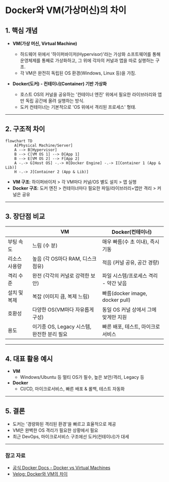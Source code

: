 # Docker와 VM(가상머신)의 차이

## 1. 핵심 개념

- **VM(가상 머신, Virtual Machine)**
  - 하드웨어 위에서 '하이퍼바이저(Hypervisor)'라는 가상화 소프트웨어를 통해 운영체제를 통째로 가상화하고, 그 위에 각자의 커널과 앱을 따로 실행하는 구조.
  - 각 VM은 완전히 독립된 OS 환경(Windows, Linux 등)을 가짐.

- **Docker(도커) - 컨테이너(Container) 기반 가상화**
  - 호스트 OS의 커널을 공유하는 '컨테이너 엔진' 위에서 필요한 라이브러리와 앱만 독립 공간에 올려 실행하는 방식.
  - 도커 컨테이너는 기본적으로 'OS 위에서 격리된 프로세스' 형태.

---

## 2. 구조적 차이

```mermaid
flowchart TD
    A[Physical Machine/Server]
    A --> B[Hypervisor]
    B --> C[VM OS 1] --> D[App 1]
    B --> E[VM OS 2] --> F[App 2]
    A -.-> G[Host OS] -.-> H[Docker Engine] -.-> I[Container 1 (App & Lib)]
    H -.-> J[Container 2 (App & Lib)]
```

- **VM 구조**: 하이퍼바이저 > 각 VM마다 커널/OS 별도 설치 > 앱 실행  
- **Docker 구조**: 도커 엔진 > 컨테이너마다 필요한 파일/라이브러리+앱만 격리 > 커널은 공유

---

## 3. 장단점 비교

|                   | VM                                       | Docker(컨테이너)                    |
|-------------------|------------------------------------------|-------------------------------------|
| 부팅 속도         | 느림 (수 분)                             | 매우 빠름(수 초 이내), 즉시 기동    |
| 리소스 사용량      | 높음 (각 OS마다 RAM, 디스크 점유)         | 적음 (커널 공유, 공간 경량)         |
| 격리 수준         | 완전 (각각의 커널로 강력한 보안)          | 파일 시스템/프로세스 격리 - 약간 낮음 |
| 설치 및 복제      | 복잡 (이미지 큼, 복제 느림)               | 빠름(docker image, docker pull)      |
| 호환성            | 다양한 OS(VM마다 자유롭게 구성)           | 동일 OS 커널 상에서 그에 맞게만 지원 |
| 용도              | 이기종 OS, Legacy 시스템, 완전한 분리 필요 | 빠른 배포, 테스트, 마이크로서비스    |

---

## 4. 대표 활용 예시

- **VM**  
  - Windows/Ubuntu 등 멀티 OS가 필수, 높은 보안/격리, Legacy 등
- **Docker**  
  - CI/CD, 마이크로서비스, 빠른 배포 & 롤백, 테스트 자동화

---

## 5. 결론

- 도커는 '경량화된 격리된 환경'을 빠르고 효율적으로 제공
- VM은 완벽한 OS 격리가 필요한 상황에서 필요
- 최근 DevOps, 마이크로서비스 구조에선 도커(컨테이너)가 대세

---

### 참고 자료

- [공식 Docker Docs - Docker vs Virtual Machines](https://docs.docker.com/get-started/overview/#docker-vs-virtual-machines)
- [Velog: Docker와 VM의 차이](https://velog.io/@lann-studio/Docker-VM-%EC%B0%A8%EC%9D%B4)
